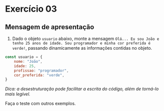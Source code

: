 # Exercício 03

## Mensagem de apresentação

1. Dado o objeto `usuario` abaixo, monte a mensagem `Olá... Eu sou João e tenho 25 anos de idade. Sou programador e minha cor preferida é verde!`, passando dinamicamente as informações contidas no objeto.

```javascript
const usuario = {
    nome: "João",
    idade: 25,
    profissao: "programador",
    cor_preferida: "verde",
}
```

_Dica: a desestruturação pode facilitar a escrita do código, além de torná-lo mais legível._

Faça o teste com outros exemplos.

